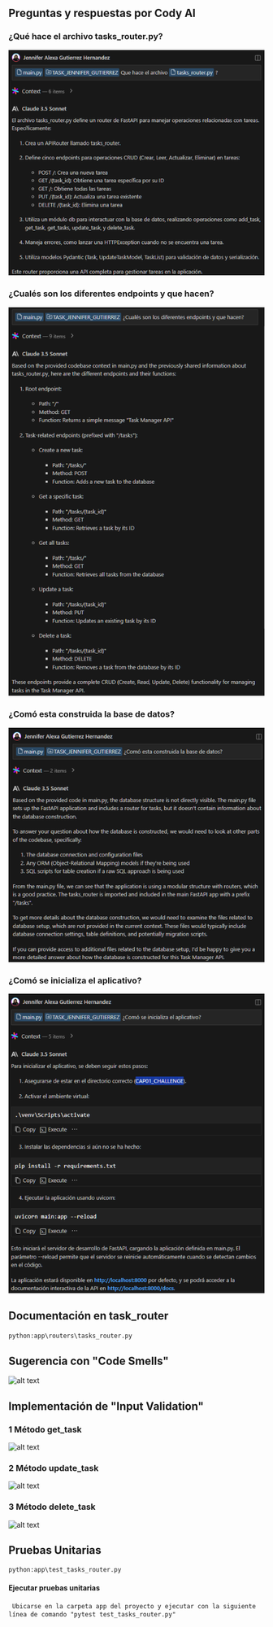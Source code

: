 
## Preguntas y respuestas por Cody AI

### ¿Qué hace el archivo tasks_router.py?
![alt text](app\images\image.png)

### ¿Cualés son los diferentes endpoints y que hacen?
![alt text](app\images\image-1.png)

### ¿Comó esta construida la base de datos?
![alt text](app\images\image-2.png)

### ¿Comó se inicializa el aplicativo?
![alt text](app\images\image-3.png)


## Documentación en task_router

```python:app\routers\tasks_router.py```


## Sugerencia con "Code Smells"
![alt text](app\images\image-4.png)

## Implementación de "Input Validation"

### 1 Método get_task

![alt text](app\images\image-7.png)

### 2 Método update_task

![alt text](app\images\image-6.png)

### 3 Método delete_task

![alt text](app\images\image-5.png)


## Pruebas Unitarias

```
python:app\test_tasks_router.py
```

#### Ejecutar pruebas unitarias 

```
 Ubicarse en la carpeta app del proyecto y ejecutar con la siguiente línea de comando "pytest test_tasks_router.py"
 ```

